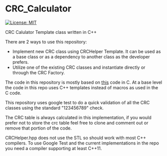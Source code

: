 # CRC_Calculator
[![License: MIT](https://img.shields.io/badge/License-MIT-yellow.svg)](https://opensource.org/licenses/MIT)

CRC Calulator Template class written in C++

There are 2 ways to use this repository:
- Implement new CRC class using CRCHelper Template. It can be used as a base class or as a dependency to another class as the developer prefers.
- Utilize one of the existing CRC classes and instantiate directly or through the CRC Factory.

The code in this repository is mostly based on [this](https://sourceforge.net/projects/crccalculator/) code in C. At a base level the code in this repo uses C++ templates instead of macros as used in the C code.

This repository uses google test to do a quick validation of all the CRC classes using the standard "123456789" check.

The CRC table is always calculated in this implementation, if you would prefer not to store the crc table feel free to clone and comment out or remove that portion of the code. 

CRCHelper.hpp does not use the STL so should work with most C++ compilers. To use Google Test and the current implementations in the repo you need a compiler supporting at least C++11.
